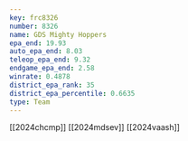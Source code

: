 ```yaml
---
key: frc8326
number: 8326
name: GDS Mighty Hoppers
epa_end: 19.93
auto_epa_end: 8.03
teleop_epa_end: 9.32
endgame_epa_end: 2.58
winrate: 0.4878
district_epa_rank: 35
district_epa_percentile: 0.6635
type: Team
---
```

[[2024chcmp]]
[[2024mdsev]]
[[2024vaash]]
